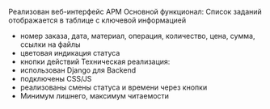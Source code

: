 Реализован веб-интерфейс APM
Основной функционал:
Список заданий отображается в таблице с ключевой информацией
- номер заказа, дата, материал, операция, количество, цена, сумма, ссылки на файлы
- цветовая индикация статуса
- кнопки действий
Техническая реализация:
- использован Django для Backend
- подключены СSS/JS
- реализованы смены статуса и времени через кнопки
- Минимум лишнего, максимум читаемости 
